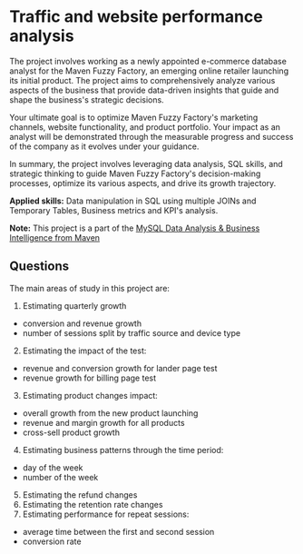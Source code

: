 # Traffic and website performance analysis 

<p>The project involves working as a newly appointed e-commerce database analyst for the Maven Fuzzy Factory, an emerging online retailer launching its initial product. The project aims to comprehensively analyze various aspects of the business that provide data-driven insights that guide and shape the business's strategic decisions.</p>

<p>Your ultimate goal is to optimize Maven Fuzzy Factory's marketing channels, website functionality, and product portfolio. Your impact as an analyst will be demonstrated through the measurable progress and success of the company as it evolves under your guidance.</p>

<p>In summary, the project involves leveraging data analysis, SQL skills, and strategic thinking to guide Maven Fuzzy Factory's decision-making processes, optimize its various aspects, and drive its growth trajectory.</p>

<p><b>Applied skills:</b> Data manipulation in SQL using multiple JOINs and Temporary Tables, Business metrics and KPI's analysis. 
  
 **Note:** This project is a part of the <a href="https://www.udemy.com/share/1022oW3@d_BD0cZjj9NmlW8V6ATOSfLA9kKAC4cW3m19Cn8wGy9W3onIBW5pLibtm1BnN3eHJg==/">MySQL Data Analysis & Business Intelligence from Maven</a> </p>
 
<p><h2>Questions</h2>

The main areas of study in this project are:
1. Estimating quarterly growth
  - conversion and revenue growth
  - number of sessions split by traffic source and device type
2. Estimating the impact of the test: 
  - revenue and conversion growth for lander page test
  - revenue growth for billing page test
3. Estimating product changes impact:
  - overall growth from the new product launching
  - revenue and margin growth for all products
  - cross-sell product growth
4. Estimating business patterns through the time period:
  - day of the week
  - number of the week
5. Estimating the refund changes
6. Estimating the retention rate changes
7. Estimating performance for repeat sessions:
  - average time between the first and second session
  - conversion rate
